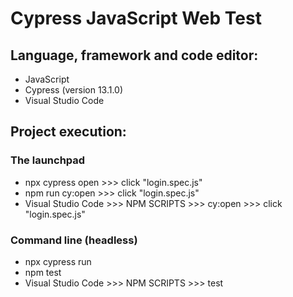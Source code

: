 # Cypress JavaScript Web Test

## Language, framework and code editor:
* JavaScript
* Cypress (version 13.1.0)
* Visual Studio Code

## Project execution:

### The launchpad
* npx cypress open >>> click "login.spec.js"
* npm run cy:open >>> click "login.spec.js"
* Visual Studio Code >>> NPM SCRIPTS >>> cy:open >>> click "login.spec.js"

### Command line (headless)
* npx cypress run
* npm test
* Visual Studio Code >>> NPM SCRIPTS >>> test
